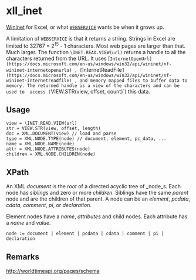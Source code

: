 # xll_inet

[WinInet](https://docs.microsoft.com/en-us/windows/win32/wininet/portal) for Excel, or what
[`WEBSERVICE`](https://support.microsoft.com/en-us/office/webservice-function-0546a35a-ecc6-4739-aed7-c0b7ce1562c4)
wants be when it grows up.

A limitation of `WEBSERVICE` is that it returns a string. Strings in Excel are
limited to 32767 = 2<sup>15</sup> - 1 characters. Most web pages are larger
than that. Much larger. The function `\INET.READ.VIEW(url)` returns a handle 
to all the characters returned from the URL. It uses 
[`InternetOpenUrl](https://docs.microsoft.com/en-us/windows/win32/api/wininet/nf-wininet-internetopenurla)
, [`InternetReadFile`](https://docs.microsoft.com/en-us/windows/win32/api/wininet/nf-wininet-internetreadfile)
, and memory mapped files to buffer data to memory.
The returned handle is a view of the characters and can be used to 
access (`VIEW.STR(view, offset, count)`) this data.

## Usage

```
view = \INET.READ.VIEW(url)
str = VIEW.STR(view, offset, length)
doc = XML.DOCUMENT(view) // load and parse
type = XML.NODE.TYPE(node) // document, element, pc_data, ...
name = XML.NODE.NAME(node)
attr = XML.NODE.ATTRIBUTES(node)
children = XML.NODE.CHILDREN(node)
```

## XPath

An XML _document_ is the _root_ of a directed acyclic tree of _node_s. 
Each node has _siblings_ and zero or more _children_. 
Siblings have the same _parent_ node and are the children of that parent. 
A node can be an _element_, _pcdata_, _cdata_, _comment_, _pi_, or _declaration_.

Element nodes have a _name_, _attributes_ and child nodes.
Each attribute has a _name_ and _value_.

```
node := document | element | pcdata | cdata | comment | pi | declaration
```

## Remarks

http://worldtimeapi.org/pages/schema
